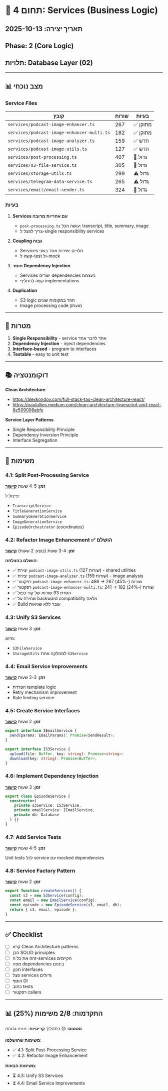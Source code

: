# 🔧 תחום 4: Services (Business Logic)

## תאריך יצירה: 2025-10-13
## Phase: 2 (Core Logic)
## תלויות: Database Layer (02)

---

## 📊 מצב נוכחי

### Service Files

| קובץ | שורות | בעיות |
|------|-------|--------|
| `services/podcast-image-enhancer.ts` | 267 | ✅ מתוקן |
| `services/podcast-image-enhancer-multi.ts` | 182 | ✅ מתוקן |
| `services/podcast-image-analyzer.ts` | 159 | ✅ חדש |
| `services/podcast-image-utils.ts` | 127 | ✅ חדש |
| `services/post-processing.ts` | 407 | 🔴 גדול |
| `services/s3-file-service.ts` | 305 | 🔴 גדול |
| `services/storage-utils.ts` | 299 | ⚠️ גדול |
| `services/telegram-data-service.ts` | 265 | ⚠️ גדול |
| `services/email/email-sender.ts` | 324 | 🔴 גדול |

### בעיות

1. **Services עם אחריות מרובה**
   - `post-processing.ts` עושה הכל: transcript, title, summary, image
   - צריך לפצל ל-single responsibility services

2. **Coupling גבוה**
   - Services תלויים ישירות אחד בשני
   - קשה ל-test ול-mock

3. **חוסר Dependency Injection**
   - Services יוצרים dependencies בעצמם
   - קשה להחליף implementations

4. **Duplication**
   - S3 logic חוזר במקומות שונים
   - Image processing code מועתק

---

## 🎯 מטרות

1. **Single Responsibility** - service אחד לדבר אחד
2. **Dependency Injection** - inject dependencies
3. **Interface-based** - program to interfaces
4. **Testable** - easy to unit test

---

## 📚 דוקומנטציה

**Clean Architecture**
- https://alexkondov.com/full-stack-tao-clean-architecture-react/
- https://paulallies.medium.com/clean-architecture-typescript-and-react-8e509098abfe

**Service Layer Patterns**
- Single Responsibility Principle
- Dependency Inversion Principle
- Interface Segregation

---

## 📝 משימות

### 4.1: Split Post-Processing Service
**זמן**: 4-5 שעות
**[קישור](./tasks/04_split_post_processing.md)**

פיצול ל:
- `TranscriptService`
- `TitleGenerationService`
- `SummaryGenerationService`
- `ImageGenerationService`
- `EpisodeOrchestrator` (coordinates)

### 4.2: Refactor Image Enhancement ✅ הושלם
**זמן**: 3-4 שעות (בוצע: 2 שעות)
**[קישור](./tasks/04_refactor_image_enhancement.md)**

**הושלם בהצלחה**:
- ✅ יצירת `podcast-image-utils.ts` (127 שורות) - shared utilities
- ✅ יצירת `podcast-image-analyzer.ts` (159 שורות) - image analysis
- ✅ רפקטור `podcast-image-enhancer.ts`: 486 → 267 שורות (-45%)
- ✅ רפקטור `podcast-image-enhancer-multi.ts`: 241 → 182 שורות (-24%)
- ✅ הסרת 93 שורות של קוד כפול
- ✅ שמירה על backward compatibility מלאה
- ✅ Build עובר ללא שגיאות

### 4.3: Unify S3 Services
**זמן**: 3 שעות
**[קישור](./tasks/04_unify_s3.md)**

מיזוג:
- `S3FileService`
- `StorageUtils`
למחלקה אחת `S3Service`

### 4.4: Email Service Improvements
**זמן**: 2-3 שעות
**[קישור](./tasks/04_email_service.md)**

- הפרדת template logic
- Retry mechanism improvement
- Rate limiting service

### 4.5: Create Service Interfaces
**זמן**: 2 שעות
**[קישור](./tasks/04_service_interfaces.md)**

```typescript
export interface IEmailService {
  send(params: EmailParams): Promise<SendResult>;
}

export interface IS3Service {
  upload(file: Buffer, key: string): Promise<string>;
  download(key: string): Promise<Buffer>;
}
```

### 4.6: Implement Dependency Injection
**זמן**: 3 שעות
**[קישור](./tasks/04_dependency_injection.md)**

```typescript
export class EpisodeService {
  constructor(
    private s3Service: IS3Service,
    private emailService: IEmailService,
    private db: Database
  ) {}
}
```

### 4.7: Add Service Tests
**זמן**: 4-5 שעות
**[קישור](./tasks/04_service_tests.md)**

Unit tests לכל service עם mocked dependencies

### 4.8: Service Factory Pattern
**זמן**: 2 שעות
**[קישור](./tasks/04_service_factory.md)**

```typescript
export function createServices() {
  const s3 = new S3Service(config);
  const email = new EmailService(config);
  const episode = new EpisodeService(s3, email, db);
  return { s3, email, episode };
}
```

---

## ✅ Checklist

- [ ] קרא Clean Architecture patterns
- [ ] הבן SOLID principles
- [ ] זהה את כל ה-services הקיימים
- [ ] מפה dependencies בינהם
- [ ] תכנן interfaces
- [ ] פצל services גדולים
- [ ] הוסף DI
- [ ] כתוב tests
- [ ] רפקטור callers

---

## 📊 התקדמות: 2/8 משימות (25%)

**סטטוס**: 🟡 בתהליך
**קריטיות**: ⭐⭐⭐ גבוהה

**משימות שהושלמו**:
- ✅ 4.1: Split Post-Processing Service
- ✅ 4.2: Refactor Image Enhancement

**משימות הבאות**:
- ⏳ 4.3: Unify S3 Services
- ⏳ 4.4: Email Service Improvements

